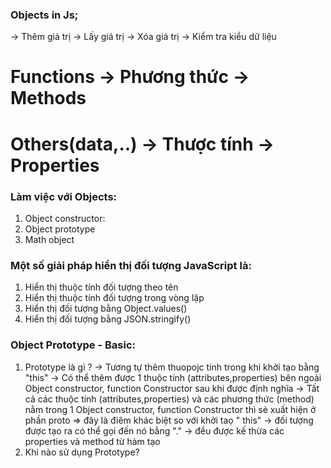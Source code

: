 ### Objects in Js;

-> Thêm giá trị
-> Lấy giá trị
-> Xóa giá trị
-> Kiểm tra kiểu dữ liệu

# Functions -> Phương thức -> Methods

# Others(data,..) -> Thược tính -> Properties

### Làm việc với Objects:

1. Object constructor:
2. Object prototype
3. Math object

### Một số giải pháp hiển thị đối tượng JavaScript là:

1.  Hiển thị thuộc tính đối tượng theo tên
2.  Hiển thị thuộc tính đối tượng trong vòng lặp
3.  Hiển thị đối tượng bằng Object.values()
4.  Hiển thị đối tượng bằng JSON.stringify()

### Object Prototype - Basic:

1. Prototype là gì ?
   -> Tương tự thêm thuopojc tính trong khi khởi tạo bằng "this"
   -> Có thể thêm được 1 thuộc tính (attributes,properties) bên ngoài Object constructor, function Constructor sau khi được định nghĩa
   -> Tất cả các thuộc tính (attributes,properties) và các phương thức (method) nằm trong 1 Object constructor, function Constructor thì sẻ xuất hiện ở phần proto => đây là điêm khác biệt so với khởi taọ " this"
   -> đối tượng được tạo ra có thể gọi đến nó bằng "."
   -> đều được kế thừa các properties và method từ hàm tạo
2. Khi nào sử dụng Prototype?
